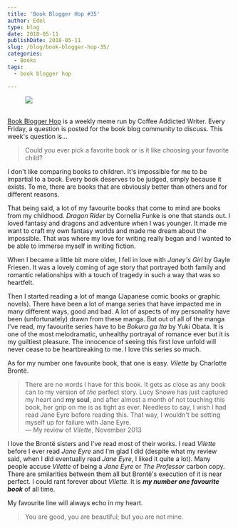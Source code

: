 ```yaml
---
title: 'Book Blogger Hop #35'
author: Edel
type: blog
date: 2018-05-11
publishDate: 2018-05-11
slug: /blog/book-blogger-hop-35/
categories:
  - Books
tags:
  - book blogger hop

---
```

<figure><a rel="_nofollow" href="http://www.coffeeaddictedwriter.com/p/blog-page.html"><img src="https://i1.wp.com/3.bp.blogspot.com/-2bKizvp-A9w/WEjGAM4OjJI/AAAAAAAAV50/nU3xHQNtvSQQ8dRsB8OueG061E99KPrYACLcB/s1600/Book%2BBlogger%2BHop%2B%2528Final%2529.png?w=663&#038;ssl=1" data-recalc-dims="1" /></a></figure> 

<a rel="_nofollow" href="http://www.coffeeaddictedwriter.com/p/blog-page.html"></a>

<a rel="_nofollow" href="http://www.coffeeaddictedwriter.com/p/blog-page.html"><br /> </a><a rel="_nofollow" href="http://www.coffeeaddictedwriter.com/p/blog-page.html">Book Blogger Hop</a> is a weekly meme run by Coffee Addicted Writer. Every Friday, a question is posted for the book blog community to discuss. This week's question is&#8230;

> Could you ever pick a favorite book or is it like choosing your favorite child?

I don't like comparing books to children. It's impossible for me to be impartial to a book. Every book deserves to be judged, simply because it exists. To me, there are books that are obviously better than others and for different reasons.

That being said, a lot of my favourite books that come to mind are books from my childhood. *Dragon Rider* by Cornelia Funke is one that stands out. I loved fantasy and dragons and adventure when I was younger. It made me want to craft my own fantasy worlds and made me dream about the impossible. That was where my love for writing really began and I wanted to be able to immerse myself in writing fiction.

When I became a little bit more older, I fell in love with *Janey's Girl* by Gayle Friesen. It was a lovely coming of age story that portrayed both family and romantic relationships with a touch of tragedy in such a way that was so heartfelt.

Then I started reading a lot of manga (Japanese comic books or graphic novels). There have been a lot of manga series that have impacted me in many different ways, good and bad. A lot of aspects of my personality have been (unfortunately) drawn from these manga. But out of all of the manga I've read, my favourite series have to be *Bokura ga Ita* by Yuki Obata. It is one of the most melodramatic, unhealthy portrayal of romance ever but it is my guiltiest pleasure. The innocence of seeing this first love unfold will never cease to be heartbreaking to me. I love this series so much.

As for my number one favourite book, that one is easy. *Vilette* by Charlotte Brontë.

> There are no words I have for this book. It gets as close as any book can to my version of *the* perfect story. Lucy Snowe has just captured my heart and **my soul**, and after almost a month of not touching this book, her grip on me is as tight as ever. Needless to say, I wish I had read Jane Eyre before reading this. That way, I wouldn't be setting myself up for failure with Jane Eyre.<br>— My review of *Vilette*, November 2013

I love the Brontë sisters and I've read most of their works. I read *Vilette* before I ever read *Jane Eyre* and I'm glad I did (despite what my review said, when I did eventually read *Jane Eyre*, I liked it quite a lot). Many people accuse *Vilette* of being a *Jane Eyre* or *The Professor* carbon copy. There are smilarities between them all but Brontë's execution of it is near perfect. I could rant forever about *Vilette*. It is ***my number one favourite book*** of all time.

My favourite line will always echo in my heart.

> You are good, you are beautiful; but you are not mine.

